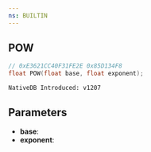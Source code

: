 ```yaml
---
ns: BUILTIN
---
```

## POW

```c
// 0xE3621CC40F31FE2E 0x85D134F8
float POW(float base, float exponent);
```

```
NativeDB Introduced: v1207
```

## Parameters
* **base**:
* **exponent**:
